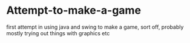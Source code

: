 Attempt-to-make-a-game
======================

first attempt in using java and swing to make a game, sort off, probably mostly trying out things with graphics etc
